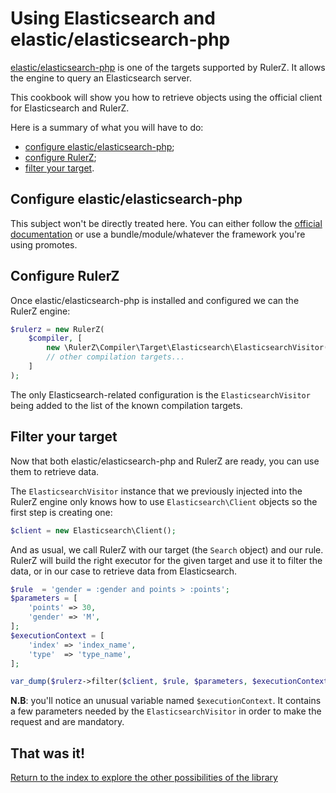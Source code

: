 Using Elasticsearch and elastic/elasticsearch-php
=================================================

[elastic/elasticsearch-php](https://github.com/elastic/elasticsearch-php) is one
of the targets supported by RulerZ. It allows the engine to query an Elasticsearch
server.

This cookbook will show you how to retrieve objects using the official client
for Elasticsearch and RulerZ.

Here is a summary of what you will have to do:

 * [configure elastic/elasticsearch-php](#configure-elastic-elasticsearch-php);
 * [configure RulerZ](#configure-rulerz);
 * [filter your target](#filter-your-target).

## Configure elastic/elasticsearch-php

This subject won't be directly treated here. You can either follow the [official
documentation](http://www.elastic.co/guide/en/elasticsearch/client/php-api/current/_installation_2.html)
or use a bundle/module/whatever the framework you're using promotes.

## Configure RulerZ

Once elastic/elasticsearch-php is installed and configured we can the RulerZ engine:

```php
$rulerz = new RulerZ(
    $compiler, [
        new \RulerZ\Compiler\Target\Elasticsearch\ElasticsearchVisitor(), // this line is Elasticsearch-specific
        // other compilation targets...
    ]
);
```

The only Elasticsearch-related configuration is the `ElasticsearchVisitor` being added
to the list of the known compilation targets.

## Filter your target

Now that both elastic/elasticsearch-php and RulerZ are ready, you can use them
to retrieve data.

The `ElasticsearchVisitor` instance that we previously injected into the RulerZ
engine only knows how to use `Elasticsearch\Client` objects so the first step is
creating one:

```php
$client = new Elasticsearch\Client();
```

And as usual, we call RulerZ with our target (the `Search` object) and our
rule.
RulerZ will build the right executor for the given target and use it to filter
the data, or in our case to retrieve data from Elasticsearch.

```php
$rule  = 'gender = :gender and points > :points';
$parameters = [
    'points' => 30,
    'gender' => 'M',
];
$executionContext = [
    'index' => 'index_name',
    'type'  => 'type_name',
];

var_dump($rulerz->filter($client, $rule, $parameters, $executionContext));
```

**N.B**: you'll notice an unusual variable named `$executionContext`. It
contains a few parameters needed by the `ElasticsearchVisitor` in order to make
the request and are mandatory.

## That was it!

[Return to the index to explore the other possibilities of the library](../index.md)
